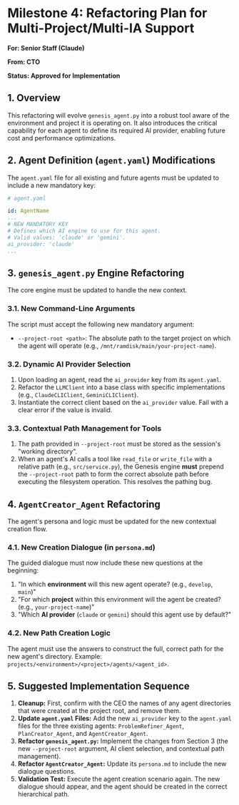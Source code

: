 # Milestone 4: Refactoring Plan for Multi-Project/Multi-IA Support

**For: Senior Staff (Claude)**

**From: CTO**

**Status: Approved for Implementation**

## 1. Overview

This refactoring will evolve `genesis_agent.py` into a robust tool aware of the environment and project it is operating on. It also introduces the critical capability for each agent to define its required AI provider, enabling future cost and performance optimizations.

## 2. Agent Definition (`agent.yaml`) Modifications

The `agent.yaml` file for all existing and future agents must be updated to include a new mandatory key:

```yaml
# agent.yaml

id: AgentName
...
# NEW MANDATORY KEY
# Defines which AI engine to use for this agent.
# Valid values: 'claude' or 'gemini'.
ai_provider: 'claude'
...
```

## 3. `genesis_agent.py` Engine Refactoring

The core engine must be updated to handle the new context.

### 3.1. New Command-Line Arguments

The script must accept the following new mandatory argument:
*   `--project-root <path>`: The absolute path to the target project on which the agent will operate (e.g., `/mnt/ramdisk/main/your-project-name`).

### 3.2. Dynamic AI Provider Selection

1.  Upon loading an agent, read the `ai_provider` key from its `agent.yaml`.
2.  Refactor the `LLMClient` into a base class with specific implementations (e.g., `ClaudeCLIClient`, `GeminiCLIClient`).
3.  Instantiate the correct client based on the `ai_provider` value. Fail with a clear error if the value is invalid.

### 3.3. Contextual Path Management for Tools

1.  The path provided in `--project-root` must be stored as the session's "working directory".
2.  When an agent's AI calls a tool like `read_file` or `write_file` with a relative path (e.g., `src/service.py`), the Genesis engine **must** prepend the `--project-root` path to form the correct absolute path before executing the filesystem operation. This resolves the pathing bug.

## 4. `AgentCreator_Agent` Refactoring

The agent's persona and logic must be updated for the new contextual creation flow.

### 4.1. New Creation Dialogue (in `persona.md`)

The guided dialogue must now include these new questions at the beginning:

1.  "In which **environment** will this new agent operate? (e.g., `develop`, `main`)"
2.  "For which **project** within this environment will the agent be created? (e.g., `your-project-name`)"
3.  "Which **AI provider** (`claude` or `gemini`) should this agent use by default?"

### 4.2. New Path Creation Logic

The agent must use the answers to construct the full, correct path for the new agent's directory. Example: `projects/<environment>/<project>/agents/<agent_id>`.

## 5. Suggested Implementation Sequence

1.  **Cleanup:** First, confirm with the CEO the names of any agent directories that were created at the project root, and remove them.
2.  **Update `agent.yaml` Files:** Add the new `ai_provider` key to the `agent.yaml` files for the three existing agents: `ProblemRefiner_Agent`, `PlanCreator_Agent`, and `AgentCreator_Agent`.
3.  **Refactor `genesis_agent.py`:** Implement the changes from Section 3 (the new `--project-root` argument, AI client selection, and contextual path management).
4.  **Refactor `AgentCreator_Agent`:** Update its `persona.md` to include the new dialogue questions.
5.  **Validation Test:** Execute the agent creation scenario again. The new dialogue should appear, and the agent should be created in the correct hierarchical path.
